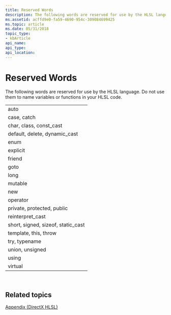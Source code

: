 ```yaml
---
title: Reserved Words
description: The following words are reserved for use by the HLSL language. Do not use them to name variables or functions in your HLSL code.
ms.assetid: acffd9e0-fa59-4690-954c-309084699425
ms.topic: article
ms.date: 05/31/2018
topic_type: 
- kbArticle
api_name: 
api_type: 
api_location: 
---
```


# Reserved Words

The following words are reserved for use by the HLSL language. Do not use them to name variables or functions in your HLSL code.



|                                     |
|-------------------------------------|
| auto                                |
| case, catch                         |
| char, class, const\_cast            |
| default, delete, dynamic\_cast      |
| enum                                |
| explicit                            |
| friend                              |
| goto                                |
| long                                |
| mutable                             |
| new                                 |
| operator                            |
| private, protected, public          |
| reinterpret\_cast                   |
| short, signed, sizeof, static\_cast |
| template, this, throw               |
| try, typename                       |
| union, unsigned                     |
| using                               |
| virtual                             |



 

## Related topics

<dl> <dt>

[Appendix (DirectX HLSL)](dx-graphics-hlsl-appendix.md)
</dt> </dl>

 

 




